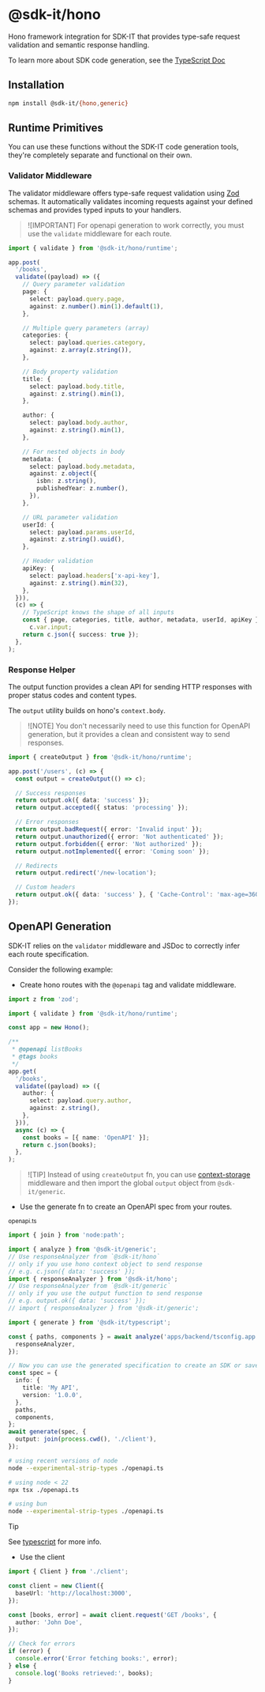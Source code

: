 # @sdk-it/hono

Hono framework integration for SDK-IT that provides type-safe request validation and semantic response handling.

To learn more about SDK code generation, see the [TypeScript Doc](../typescript/readme.md)

## Installation

```bash
npm install @sdk-it/{hono,generic}
```

## Runtime Primitives

You can use these functions without the SDK-IT code generation tools, they're completely separate and functional on their own.

### Validator Middleware

The validator middleware offers type-safe request validation using [Zod](https://github.com/colinhacks/zod) schemas. It automatically validates incoming requests against your defined schemas and provides typed inputs to your handlers.

> ![IMPORTANT]
> For openapi generation to work correctly, you must use the `validate` middleware for each route.

```typescript
import { validate } from '@sdk-it/hono/runtime';

app.post(
  '/books',
  validate((payload) => ({
    // Query parameter validation
    page: {
      select: payload.query.page,
      against: z.number().min(1).default(1),
    },

    // Multiple query parameters (array)
    categories: {
      select: payload.queries.category,
      against: z.array(z.string()),
    },

    // Body property validation
    title: {
      select: payload.body.title,
      against: z.string().min(1),
    },

    author: {
      select: payload.body.author,
      against: z.string().min(1),
    },

    // For nested objects in body
    metadata: {
      select: payload.body.metadata,
      against: z.object({
        isbn: z.string(),
        publishedYear: z.number(),
      }),
    },

    // URL parameter validation
    userId: {
      select: payload.params.userId,
      against: z.string().uuid(),
    },

    // Header validation
    apiKey: {
      select: payload.headers['x-api-key'],
      against: z.string().min(32),
    },
  })),
  (c) => {
    // TypeScript knows the shape of all inputs
    const { page, categories, title, author, metadata, userId, apiKey } =
      c.var.input;
    return c.json({ success: true });
  },
);
```

### Response Helper

The output function provides a clean API for sending HTTP responses with proper status codes and content types.

The `output` utility builds on hono's `context.body`.

> ![NOTE]
> You don't necessarily need to use this function for OpenAPI generation, but it provides a clean and consistent way to send responses.

```typescript
import { createOutput } from '@sdk-it/hono/runtime';

app.post('/users', (c) => {
  const output = createOutput(() => c);

  // Success responses
  return output.ok({ data: 'success' });
  return output.accepted({ status: 'processing' });

  // Error responses
  return output.badRequest({ error: 'Invalid input' });
  return output.unauthorized({ error: 'Not authenticated' });
  return output.forbidden({ error: 'Not authorized' });
  return output.notImplemented({ error: 'Coming soon' });

  // Redirects
  return output.redirect('/new-location');

  // Custom headers
  return output.ok({ data: 'success' }, { 'Cache-Control': 'max-age=3600' });
});
```

## OpenAPI Generation

SDK-IT relies on the `validator` middleware and JSDoc to correctly infer each route specification.

Consider the following example:

- Create hono routes with the `@openapi` tag and validate middleware.

```typescript
import z from 'zod';

import { validate } from '@sdk-it/hono/runtime';

const app = new Hono();

/**
 * @openapi listBooks
 * @tags books
 */
app.get(
  '/books',
  validate((payload) => ({
    author: {
      select: payload.query.author,
      against: z.string(),
    },
  })),
  async (c) => {
    const books = [{ name: 'OpenAPI' }];
    return c.json(books);
  },
);
```

> ![TIP]
> Instead of using `createOutput` fn, you can use [context-storage](https://hono.dev/docs/middleware/builtin/context-storage) middleware and then import the global `output` object from `@sdk-it/generic`.

- Use the generate fn to create an OpenAPI spec from your routes.

<small>openapi.ts</small>

```typescript
import { join } from 'node:path';

import { analyze } from '@sdk-it/generic';
// Use responseAnalyzer from `@sdk-it/hono`
// only if you use hono context object to send response
// e.g. c.json({ data: 'success' });
import { responseAnalyzer } from '@sdk-it/hono';
// Use responseAnalyzer from `@sdk-it/generic`
// only if you use the output function to send response
// e.g. output.ok({ data: 'success' });
// import { responseAnalyzer } from '@sdk-it/generic';

import { generate } from '@sdk-it/typescript';

const { paths, components } = await analyze('apps/backend/tsconfig.app.json', {
  responseAnalyzer,
});

// Now you can use the generated specification to create an SDK or save it to a file
const spec = {
  info: {
    title: 'My API',
    version: '1.0.0',
  },
  paths,
  components,
};
await generate(spec, {
  output: join(process.cwd(), './client'),
});
```

```bash
# using recent versions of node
node --experimental-strip-types ./openapi.ts

# using node < 22
npx tsx ./openapi.ts

# using bun
node --experimental-strip-types ./openapi.ts
```

> [!TIP]
> See [typescript](../typescript/README.md) for more info.

- Use the client

```typescript
import { Client } from './client';

const client = new Client({
  baseUrl: 'http://localhost:3000',
});

const [books, error] = await client.request('GET /books', {
  author: 'John Doe',
});

// Check for errors
if (error) {
  console.error('Error fetching books:', error);
} else {
  console.log('Books retrieved:', books);
}
```
